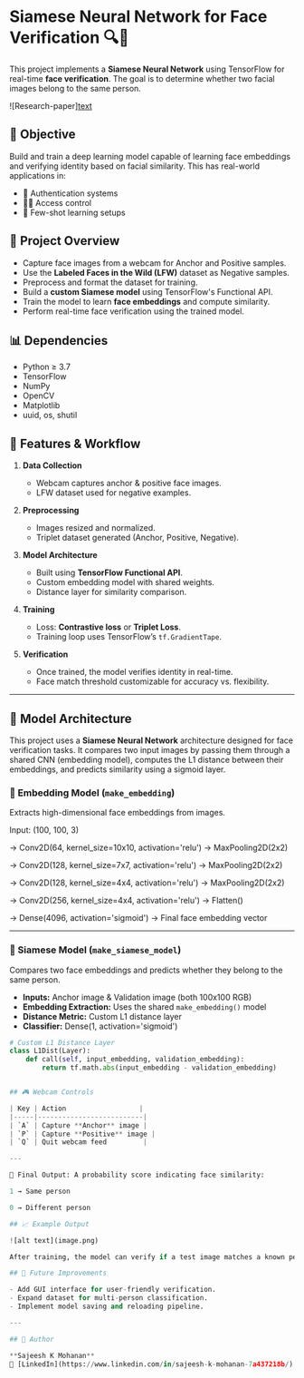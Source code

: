# Siamese Neural Network for Face Verification 🔍🧠

This project implements a **Siamese Neural Network** using TensorFlow for real-time **face verification**. The goal is to determine whether two facial images belong to the same person.

![Research-paper][text](oneshot1.pdf)


## 📌 Objective

Build and train a deep learning model capable of learning face embeddings and verifying identity based on facial similarity. This has real-world applications in:

- 🔐 Authentication systems  
- 🧑‍💻 Access control  
- 🧠 Few-shot learning setups


## 📌 Project Overview

- Capture face images from a webcam for Anchor and Positive samples.
- Use the **Labeled Faces in the Wild (LFW)** dataset as Negative samples.
- Preprocess and format the dataset for training.
- Build a **custom Siamese model** using TensorFlow's Functional API.
- Train the model to learn **face embeddings** and compute similarity.
- Perform real-time face verification using the trained model.


## 📊 Dependencies

- Python ≥ 3.7  
- TensorFlow  
- NumPy  
- OpenCV  
- Matplotlib  
- uuid, os, shutil

## 🧪 Features & Workflow

1. **Data Collection**
   - Webcam captures anchor & positive face images.
   - LFW dataset used for negative examples.

2. **Preprocessing**
   - Images resized and normalized.
   - Triplet dataset generated (Anchor, Positive, Negative).

3. **Model Architecture**
   - Built using **TensorFlow Functional API**.
   - Custom embedding model with shared weights.
   - Distance layer for similarity comparison.

4. **Training**
   - Loss: **Contrastive loss** or **Triplet Loss**.
   - Training loop uses TensorFlow’s `tf.GradientTape`.

5. **Verification**
   - Once trained, the model verifies identity in real-time.
   - Face match threshold customizable for accuracy vs. flexibility.

---

## 🧠 Model Architecture

This project uses a **Siamese Neural Network** architecture designed for face verification tasks. It compares two input images by passing them through a shared CNN (embedding model), computes the L1 distance between their embeddings, and predicts similarity using a sigmoid layer.

### 🔷 Embedding Model (`make_embedding`)

Extracts high-dimensional face embeddings from images.

Input: (100, 100, 3)

→ Conv2D(64, kernel_size=10x10, activation='relu')
→ MaxPooling2D(2x2)

→ Conv2D(128, kernel_size=7x7, activation='relu')
→ MaxPooling2D(2x2)

→ Conv2D(128, kernel_size=4x4, activation='relu')
→ MaxPooling2D(2x2)

→ Conv2D(256, kernel_size=4x4, activation='relu')
→ Flatten()

→ Dense(4096, activation='sigmoid') → Final face embedding vector

---

### 🔁 Siamese Model (`make_siamese_model`)

Compares two face embeddings and predicts whether they belong to the same person.

- **Inputs:** Anchor image & Validation image (both 100x100 RGB)
- **Embedding Extraction:** Uses the shared `make_embedding()` model
- **Distance Metric:** Custom L1 distance layer
- **Classifier:** Dense(1, activation='sigmoid')

```python
# Custom L1 Distance Layer
class L1Dist(Layer):
    def call(self, input_embedding, validation_embedding):
        return tf.math.abs(input_embedding - validation_embedding)


## 🎮 Webcam Controls

| Key | Action                  |
|-----|--------------------------|
| `A` | Capture **Anchor** image |
| `P` | Capture **Positive** image |
| `Q` | Quit webcam feed         |

---

🧪 Final Output: A probability score indicating face similarity:

1 → Same person

0 → Different person

## 📈 Example Output

![alt text](image.png)

After training, the model can verify if a test image matches a known person based on learned facial embeddings.

## 🧠 Future Improvements

- Add GUI interface for user-friendly verification.
- Expand dataset for multi-person classification.
- Implement model saving and reloading pipeline.

---

## 🙌 Author

**Sajeesh K Mohanan** 
🔗 [LinkedIn](https://www.linkedin.com/in/sajeesh-k-mohanan-7a437218b/)  